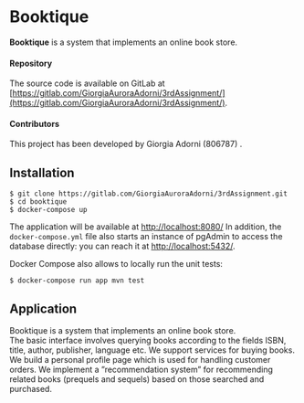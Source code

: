 # Booktique

**Booktique** is a system that implements an online book store.

#### Repository

The source code is available on GitLab at
[https://gitlab.com/GiorgiaAuroraAdorni/3rdAssignment/](https://gitlab.com/GiorgiaAuroraAdorni/3rdAssignment/).

#### Contributors

This project has been developed by Giorgia Adorni (806787) .

## Installation

```
$ git clone https://gitlab.com/GiorgiaAuroraAdorni/3rdAssignment.git
$ cd booktique
$ docker-compose up
```

<!--Alternative to `docker-compose up` it's possible to rebuild the app using  `docker-compose up --build`.-->  
The application will be available at [http://localhost:8080/](http://localhost:8080/)
In addition, the `docker-compose.yml` file also starts an instance of pgAdmin to
access the database directly: you can reach it at [http://localhost:5432/](http://localhost:5432/).

Docker Compose also allows to locally run the unit tests:

```
$ docker-compose run app mvn test
```

## Application

Booktique is a system that implements an online book store. <!-- spiegazione generale -->   
The basic interface involves querying books according to the fields ISBN, title, author, publisher, language etc. We support services for buying books. We build a personal profile page which is used for handling customer orders. We implement a ”recommendation system” for recommending related books (prequels and sequels) based on those searched and purchased. 

## 
